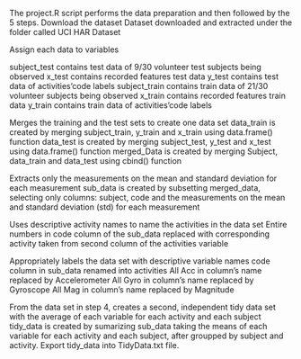 The project.R script performs the data preparation and then followed by the 5 steps.
Download the dataset
Dataset downloaded and extracted under the folder called UCI HAR Dataset

Assign each data to variables

subject_test contains test data of 9/30 volunteer test subjects being observed
x_test contains recorded features test data
y_test contains test data of activities’code labels
subject_train contains train data of 21/30 volunteer subjects being observed
x_train contains recorded features train data
y_train contains train data of activities’code labels

Merges the training and the test sets to create one data set
data_train is created by merging subject_train, y_train and x_train using data.frame() function
data_test is created by merging subject_test, y_test and x_test using data.frame() function
merged_Data is created by merging Subject, data_train and data_test using cbind() function

Extracts only the measurements on the mean and standard deviation for each measurement
sub_data is created by subsetting merged_data, selecting only columns: subject, code and the measurements on the mean and standard deviation (std) for each measurement

Uses descriptive activity names to name the activities in the data set
Entire numbers in code column of the sub_data replaced with corresponding activity taken from second column of the  activities variable

Appropriately labels the data set with descriptive variable names
code column in sub_data renamed into activities
All Acc in column’s name replaced by Accelerometer
All Gyro in column’s name replaced by Gyroscope
All Mag in column’s name replaced by Magnitude


From the data set in step 4, creates a second, independent tidy data set with the average of each variable for each activity and each subject
tidy_data is created by sumarizing sub_data taking the means of each variable for each activity and each subject, after groupped by subject and activity.
Export  tidy_data into TidyData.txt file.
